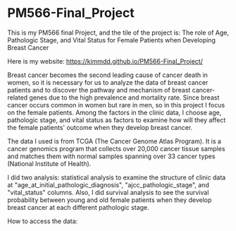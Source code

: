 # PM566-Final_Project

This is my PM566 final Project, and the tile of the project is: 
The role of Age, Pathologic Stage, and Vital Status for Female Patients when Developing Breast Cancer

Here is my website: https://kimmdd.github.io/PM566-Final_Project/

Breast cancer becomes the second leading cause of cancer death in women, so it is necessary for us to analyze the data of breast cancer patients and to discover the pathway and mechanism of breast cancer-related genes due to the high prevalence and mortality rate. Since breast cancer occurs common in women but rare in men, so in this project I focus on the female patients. Among the factors in the clinic data, I choose age, pathologic stage, and vital status as factors to examine how will they affect the female patients' outcome when they develop breast cancer.

The data I used is from TCGA (The Cancer Genome Atlas Program). It is a cancer genomics program that collects over 20,000 cancer tissue samples and matches them with normal samples spanning over 33 cancer types (National Institute of Health).

I did two analysis: statistical analysis to examine the structure of clinic data at "age_at_initial_pathologic_diagnosis", "ajcc_pathologic_stage", and "vital_status" columns. Also, I did survival analysis to see the survival probability between young and old female patients when they develop breast cancer at each different pathologic stage. 

How to access the data:

